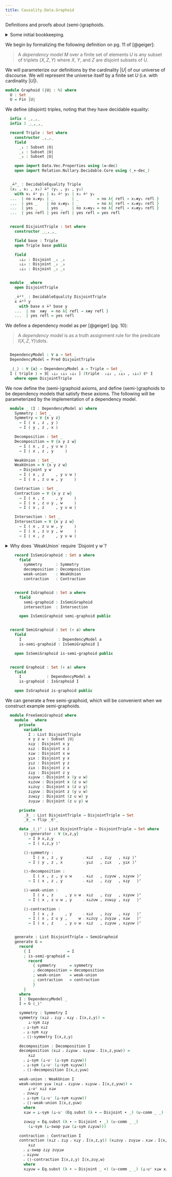 ```yaml
---
title: Causality.Data.Graphoid
---
```


Definitions and proofs about (semi-)graphoids.

<details>
<summary>Some initial bookkeeping.</summary>

```agda
{-# OPTIONS --without-K --safe #-}

module Causality.Data.Graphoid where

open import Causality.Data.Fin.Subset                                                                                                          renaming (_≟_ to _≟ˢ_; Disjoint-∪⁻ to ⊥-∪⁻; Disjoint-∪⁺ to ⊥-∪⁺; Disjoint-swap to ⊥-swap; Disjoint-sym to ⊥-sym)
open import Causality.Data.Product
open import Data.Fin                                    using (Fin)
open import Data.Fin.Subset                             using (Subset; _∪_; ⁅_⁆; _∈_)                                                          renaming (⊥ to ∅)
open import Data.Fin.Subset.Properties                  using (∪-comm; ∪-idem; Empty-unique; x∈⁅x⁆; x∈⁅y⁆⇒x≡y; x∈p∩q⁻; x∈p∪q⁻; x∈p∩q⁺; x∈p∪q⁺)
open import Data.List                                   using (List; map)
open import Data.List.Membership.Propositional          using ()                                                                               renaming (_∈_ to _∈ˡ_)
open import Data.Nat                                    using (ℕ; suc)
open import Data.Product                                using (∃-syntax; _×_; -,_)                                                             renaming (_,_ to _⸴_)
open import Data.Sum                                    using (_⊎_; inj₁; inj₂)
open import Function                                    using (_∘_; flip)
open import Level                                       using (Level)                                                                          renaming (suc to ↑)
open import Relation.Binary.Definitions                 using (DecidableEquality)
open import Relation.Binary.PropositionalEquality as Eq using (_≡_; refl)
open import Relation.Nullary                            using (contradiction; no; yes)
open import Relation.Unary                              using (Pred)                                                                           renaming (_∈_ to _∈ᵖ_)

private
  variable
    a : Level
```
</details>

We begin by formalizing the following definition on pg. 11 of [@geiger]:

> A *dependency model* $M$ over a finite set of elements $U$ is any subset of triplets $(X, Z, Y)$ where $X$, $Y$, and $Z$ are disjoint subsets of $U$.

We will parameterize our definitions by the cardinality $|U|$ of our universe of discourse. We will represent the universe itself by a finite set $U$ (i.e. with cardinality $|U|$).

```agda
module Graphoid (∣U∣ : ℕ) where
  U : Set _
  U = Fin ∣U∣
```

We define (disjoint) triples, noting that they have decidable equality:

```agda
  infix 4 _,_,_
  infix 3 _⨾_,_,_

  record Triple : Set where
    constructor _,_,_
    field
      _₁ : Subset ∣U∣
      _₂ : Subset ∣U∣
      _₃ : Subset ∣U∣

    open import Data.Vec.Properties using (≡-dec)
    open import Relation.Nullary.Decidable.Core using (_×-dec_)


  _≟³_ : DecidableEquality Triple
  (x₁ , x₂ , x₃) ≟³ (y₁ , y₂ , y₃)
    with x₁ ≟ˢ y₁ | x₂ ≟ˢ y₂ | x₃ ≟ˢ y₃
  ...  | no x₁≢y₁ | _        | _        = no λ{ refl → x₁≢y₁ refl }
  ...  | yes _    | no x₂≢y₂ | _        = no λ{ refl → x₂≢y₂ refl }
  ...  | yes _    | yes _    | no x₃≢y₃ = no λ{ refl → x₃≢y₃ refl }
  ...  | yes refl | yes refl | yes refl = yes refl


  record DisjointTriple : Set where
    constructor _⨾_,_,_

    field base : Triple
    open Triple base public

    field
      ₁⊥₂ : Disjoint _₁ _₂
      ₂⊥₃ : Disjoint _₂ _₃
      ₁⊥₃ : Disjoint _₁ _₃


  module _ where
    open DisjointTriple

    _≟ᵈ³_ : DecidableEquality DisjointTriple
    x ≟ᵈ³ y
      with base x ≟³ base y
    ...  | no  x≢y  = no λ{ refl → x≢y refl }
    ...  | yes refl = yes refl
```

We define a dependency model as per [@geiger] (pg. 10):

> A *dependency model* is as a truth assignment rule for the predicate $I(X, Z, Y)$\dots.

```agda

  DependencyModel : ∀ a → Set _
  DependencyModel = Pred DisjointTriple

  _⟨_⟩ : ∀ {a} → DependencyModel a → Triple → Set _
  I ⟨ triple ⟩ = ∃[ ₁⊥₂ ₂⊥₃ ₁⊥₃ ] (triple ⨾ ₁⊥₂ , ₂⊥₃ , ₁⊥₃) ∈ᵖ I
    where open DisjointTriple
```

We now define the (semi-)graphoid axioms, and define (semi-)graphoids to be dependency models that satisfy these axioms.
The following will be parameterized by the implementation of a dependency model.

```agda
  module _ (I : DependencyModel a) where
    Symmetry : Set _
    Symmetry = ∀ {x y z}
      → I ⟨ x , z , y ⟩
      → I ⟨ y , z , x ⟩

    Decomposition : Set _
    Decomposition = ∀ {x y z w}
      → I ⟨ x , z , y ∪ w ⟩
      → I ⟨ x , z , y     ⟩

    WeakUnion : Set _
    WeakUnion = ∀ {x y z w}
      → Disjoint y w
      → I ⟨ x , z     , y ∪ w ⟩
      → I ⟨ x , z ∪ w , y     ⟩

    Contraction : Set _
    Contraction = ∀ {x y z w}
      → I ⟨ x , z     , y     ⟩
      → I ⟨ x , z ∪ y , w     ⟩
      → I ⟨ x , z     , y ∪ w ⟩

    Intersection : Set _
    Intersection = ∀ {x y z w}
      → I ⟨ x , z ∪ w , y     ⟩
      → I ⟨ x , z ∪ y , w     ⟩
      → I ⟨ x , z     , y ∪ w ⟩
```

<details>
<summary>Why does `WeakUnion` require `Disjoint y w`?</summary>

Neither [@geiger] nor [@pearl] explicitly require that $y$ and $w$ be disjoint. However, if this were not the case, we can rule out the vast majority of "useful" semigraphoids. For example, we can always let $w = y$; since the resulting triple must be disjoint, this implies $y = ∅$. Here is a formal proof of this fact:

```agda
    module WeakUnionDisjointness where
      WeakUnion′ : Set _
      WeakUnion′ = ∀ {x z y w}
        → I ⟨ x , z     , y ∪ w ⟩
        → I ⟨ x , z ∪ w , y     ⟩

      silly : ∀ {x z y}
        → WeakUnion′
        → I ⟨ x , z , y ⟩
        → y ≡ ∅
      silly {x} {z} {y} weak-union I⟨x,z,y⟩ = Empty-unique λ where
        (𝑦 ⸴ 𝑦∈y) →
          let w : Subset ∣U∣
              w = ⁅ 𝑦 ⁆

              y∪w≡y : y ∪ w ≡ y
              y∪w≡y = T⊆S⇒S∪T≡S λ x∈⁅𝑦⁆ → Eq.subst (_∈ _) (Eq.sym (x∈⁅y⁆⇒x≡y _ x∈⁅𝑦⁆)) 𝑦∈y

              I⟨x,z,y⟩⇒I⟨x,z∪w,y⟩ : I ⟨ x , z , y ⟩ → I ⟨ x , z ∪ w , y ⟩
              I⟨x,z,y⟩⇒I⟨x,z∪w,y⟩ =
                Eq.subst (λ ∙ → I ⟨ x , z , ∙ ⟩ → I ⟨ x , z ∪ w , y ⟩)
                  y∪w≡y
                  weak-union

              (_ ⸴ z∪⁅𝑦⁆⊥y ⸴ _) = I⟨x,z,y⟩⇒I⟨x,z∪w,y⟩ I⟨x,z,y⟩
          in contradiction (-, x∈p∩q⁺ (x∈p∪q⁺ (inj₂ (x∈⁅x⁆ _)) ⸴ 𝑦∈y)) z∪⁅𝑦⁆⊥y
```
</details>

```agda
    record IsSemiGraphoid : Set a where
      field
        symmetry      : Symmetry
        decomposition : Decomposition
        weak-union    : WeakUnion
        contraction   : Contraction


    record IsGraphoid : Set a where
      field
        semi-graphoid : IsSemiGraphoid
        intersection  : Intersection

      open IsSemiGraphoid semi-graphoid public


  record SemiGraphoid : Set (↑ a) where
    field
      I                : DependencyModel a
      is-semi-graphoid : IsSemiGraphoid I

    open IsSemiGraphoid is-semi-graphoid public


  record Graphoid : Set (↑ a) where
    field
      I           : DependencyModel a
      is-graphoid : IsGraphoid I

    open IsGraphoid is-graphoid public
```

We can generate a free semi-graphoid, which will be convenient when we construct example semi-graphoids.

```agda
  module FreeSemiGraphoid where
    module _ where
      private
        variable
          I : List DisjointTriple
          x y z w : Subset ∣U∣
          x⊥y : Disjoint x y
          x⊥z : Disjoint x z
          x⊥w : Disjoint x w
          y⊥x : Disjoint y x
          y⊥z : Disjoint y z
          z⊥x : Disjoint z x
          z⊥y : Disjoint z y
          x⊥y∪w : Disjoint x (y ∪ w)
          x⊥z∪w : Disjoint x (z ∪ w)
          x⊥z∪y : Disjoint x (z ∪ y)
          z⊥y∪w : Disjoint z (y ∪ w)
          z∪w⊥y : Disjoint (z ∪ w) y
          z∪y⊥w : Disjoint (z ∪ y) w

      private
        _∋_ : List DisjointTriple → DisjointTriple → Set
        _∋_ = flip _∈ˡ_

      data _⟨_⟩ᶠ : List DisjointTriple → DisjointTriple → Set where
        ⟨⟩-generator : ∀ {x,z,y}
          → I ∋ x,z,y
          → I ⟨ x,z,y ⟩ᶠ

        ⟨⟩-symmetry :
            I ⟨ x , z , y         ⨾ x⊥z   , z⊥y   , x⊥y ⟩ᶠ
          → I ⟨ y , z , x         ⨾ y⊥z   , z⊥x   , y⊥x ⟩ᶠ

        ⟨⟩-decomposition :
            I ⟨ x , z , y ∪ w     ⨾ x⊥z   , z⊥y∪w , x⊥y∪w ⟩ᶠ
          → I ⟨ x , z , y         ⨾ x⊥z   , z⊥y   , x⊥y   ⟩ᶠ

        ⟨⟩-weak-union :
            I ⟨ x , z     , y ∪ w ⨾ x⊥z   , z⊥y   , x⊥y∪w ⟩ᶠ
          → I ⟨ x , z ∪ w , y     ⨾ x⊥z∪w , z∪w⊥y , x⊥y   ⟩ᶠ

        ⟨⟩-contraction :
            I ⟨ x , z     , y     ⨾ x⊥z   , z⊥y   , x⊥y   ⟩ᶠ
          → I ⟨ x , z ∪ y ,     w ⨾ x⊥z∪y , z∪y⊥w , x⊥w   ⟩ᶠ
          → I ⟨ x , z     , y ∪ w ⨾ x⊥z   , z⊥y∪w , x⊥y∪w ⟩ᶠ


    generate : List DisjointTriple → SemiGraphoid
    generate G =
      record
        { I                = I
        ; is-semi-graphoid =
          record
            { symmetry      = symmetry
            ; decomposition = decomposition
            ; weak-union    = weak-union
            ; contraction   = contraction
            }
        }
      where
      I : DependencyModel _
      I = G ⟨_⟩ᶠ

      symmetry : Symmetry I
      symmetry (x⊥z ⸴ z⊥y ⸴ x⊥y ⸴ I⟨x,z,y⟩) =
          ⊥-sym z⊥y
        ⸴ ⊥-sym x⊥z
        ⸴ ⊥-sym x⊥y
        ⸴ ⟨⟩-symmetry I⟨x,z,y⟩

      decomposition : Decomposition I
      decomposition (x⊥z ⸴ z⊥y∪w ⸴ x⊥y∪w ⸴ I⟨x,z,y∪w⟩) =
          x⊥z
        ⸴ ⊥-sym (⊥-∪⁻ (⊥-sym z⊥y∪w))
        ⸴ ⊥-sym (⊥-∪⁻ (⊥-sym x⊥y∪w))
        ⸴ ⟨⟩-decomposition I⟨x,z,y∪w⟩

      weak-union : WeakUnion I
      weak-union y⊥w (x⊥z ⸴ z⊥y∪w ⸴ x⊥y∪w ⸴ I⟨x,z,y∪w⟩) =
          ⊥-∪⁺ x⊥z x⊥w
        ⸴ z∪w⊥y
        ⸴ ⊥-sym (⊥-∪⁻ (⊥-sym x⊥y∪w))
        ⸴ ⟨⟩-weak-union I⟨x,z,y∪w⟩
        where
        x⊥w = ⊥-sym (⊥-∪⁻ (Eq.subst (λ ∙ → Disjoint ∙ _) (∪-comm _ _) (⊥-sym x⊥y∪w)))

        z∪w⊥y = Eq.subst (λ ∙ → Disjoint ∙ _) (∪-comm _ _)
          (⊥-sym (⊥-swap y⊥w (⊥-sym z⊥y∪w)))

      contraction : Contraction I
      contraction (x⊥z ⸴ z⊥y ⸴ x⊥y ⸴ I⟨x,z,y⟩) (x⊥z∪y ⸴ z∪y⊥w ⸴ x⊥w ⸴ I⟨x,z∪y,w⟩) =
          x⊥z
        ⸴ ⊥-swap z⊥y z∪y⊥w
        ⸴ x⊥y∪w
        ⸴ ⟨⟩-contraction I⟨x,z,y⟩ I⟨x,z∪y,w⟩
        where
        x⊥y∪w = Eq.subst (λ ∙ → Disjoint _ ∙) (∪-comm _ _) (⊥-∪⁺ x⊥w x⊥y)
```
